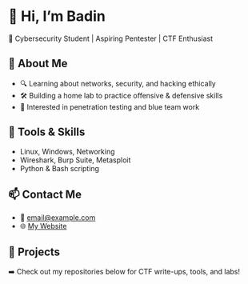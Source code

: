 # 👋 Hi, I’m Badin
🌟 Cybersecurity Student | Aspiring Pentester | CTF Enthusiast  

## 🚀 About Me
- 🔍 Learning about networks, security, and hacking ethically
- 🛠️ Building a home lab to practice offensive & defensive skills
- 🎯 Interested in penetration testing and blue team work

## 🧰 Tools & Skills
- Linux, Windows, Networking
- Wireshark, Burp Suite, Metasploit
- Python & Bash scripting

## 📫 Contact Me
- 📧 email@example.com
- 🌐 [My Website](https://badin9012.github.io)

## 📂 Projects
➡️ Check out my repositories below for CTF write-ups, tools, and labs!


